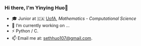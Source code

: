 ### Hi there, I'm Yinying Huo👋

- 🎓 Junior at 🇨🇦 [UofA](https://www.Ualberta.ca), _Mathematics - Computational Science_
- 🔭 I’m currently working on ...
- ⚡ Python / C.
- 📫 Email me at: sethhuo107@gmail.com.
